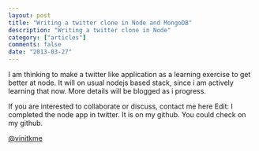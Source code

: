```yaml
---
layout: post
title: "Writing a twitter clone in Node and MongoDB"
description: "Writing a twitter clone in Node"
category: ["articles"]
comments: false
date: "2013-03-27"
---
```


I am thinking to make a twitter like application as a learning exercise 
to get better at node. It will on usual nodejs based stack, since i am actively 
learning that now. More details will be blogged as i progress.

If you are interested to collaborate or discuss, contact me here
Edit: I completed the node app in twitter. It is on my github. You could check on my github.

[@vinitkme](http://twitter.com/vinitkme)

